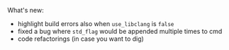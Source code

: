What's new:

- highlight build errors also when `use_libclang` is `false`
- fixed a bug where `std_flag` would be appended multiple times to cmd
- code refactorings (in case you want to dig)